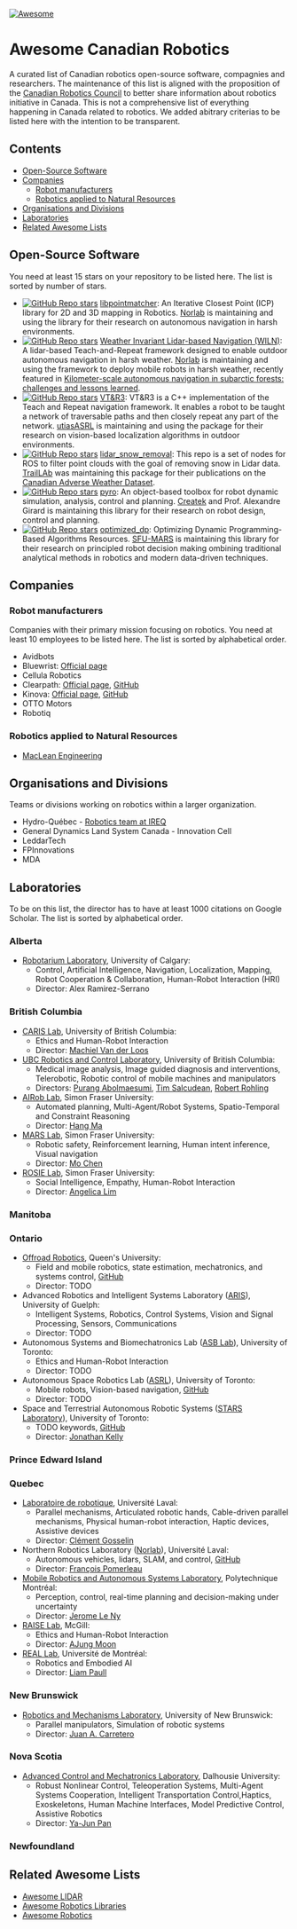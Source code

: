 [![Awesome](https://awesome.re/badge.svg)](https://awesome.re)

# Awesome Canadian Robotics

A curated list of Canadian robotics open-source software, compagnies and researchers.
The maintenance of this list is aligned with the proposition of the [Canadian Robotics Council](https://www.roboticscouncil.ca) to better share information about robotics initiative in Canada.
This is not a comprehensive list of everything happening in Canada related to robotics.
We added abitrary criterias to be listed here with the intention to be transparent.

## Contents

- [Open-Source Software](#open-source-software)
- [Companies](#companies)
  - [Robot manufacturers](#robot-manufacturers)
  - [Robotics applied to Natural Resources](#robotics-applied-to-natural-resources)
- [Organisations and Divisions](#organisations-and-divisions)
- [Laboratories](#laboratories)
- [Related Awesome Lists](#related-awesome-lists)

## Open-Source Software

You need at least 15 stars on your repository to be listed here.
The list is sorted by number of stars.

- [![GitHub Repo stars](https://img.shields.io/github/stars/ethz-asl/libpointmatcher?style=social)](https://github.com/ethz-asl/libpointmatcher/stargazers) [libpointmatcher](https://github.com/ethz-asl/libpointmatcher): An Iterative Closest Point (ICP) library for 2D and 3D mapping in Robotics. [Norlab](https://norlab.ulaval.ca) is maintaining and using the library for their research on autonomous navigation in harsh environments.
- [![GitHub Repo stars](https://img.shields.io/github/stars/norlab-ulaval/wiln?style=social)](https://github.com/norlab-ulaval/wiln/stargazers) [Weather Invariant Lidar-based Navigation (WILN)](https://github.com/norlab-ulaval/wiln): A lidar-based Teach-and-Repeat framework designed to enable outdoor autonomous navigation in harsh weather. [Norlab](https://norlab.ulaval.ca) is maintaining and using the framework to deploy mobile robots in harsh weather, recently featured in [Kilometer-scale autonomous navigation in subarctic forests: challenges and lessons learned](https://norlab.ulaval.ca/publications/field-report-ltr/).
- [![GitHub Repo stars](https://img.shields.io/github/stars/utiasASRL/vtr3?style=social)](https://github.com/utiasASRL/vtr3/stargazers) [VT&R3](https://github.com/utiasASRL/vtr3): VT&R3 is a C++ implementation of the Teach and Repeat navigation framework. It enables a robot to be taught a network of traversable paths and then closely repeat any part of the network.  [utiasASRL](https://utiasasrl.github.io/) is maintaining and using the package for their research on vision-based localization algorithms in outdoor environments.
- [![GitHub Repo stars](https://img.shields.io/github/stars/nickcharron/lidar_snow_removal?style=social)](https://github.com/nickcharron/lidar_snow_removal/stargazers) [lidar_snow_removal](https://github.com/nickcharron/lidar_snow_removal): This repo is a set of nodes for ROS to filter point clouds with the goal of removing snow in Lidar data. [TrailLAb](https://www.trailab.utias.utoronto.ca/) was maintaining this package for their publications on the [Canadian Adverse Weather Dataset](http://cadcd.uwaterloo.ca/).
- [![GitHub Repo stars](https://img.shields.io/github/stars/SherbyRobotics/pyro?style=social)](https://github.com/SherbyRobotics/pyro/stargazers) [pyro](https://github.com/SherbyRobotics/pyro): An object-based toolbox for robot dynamic simulation, analysis, control and planning. [Createk](https://www.createk.co/) and Prof. Alexandre Girard is maintaining this library for their research on robot design, control and planning.
- [![GitHub Repo stars](https://img.shields.io/github/stars/SFU-MARS/optimized_dp?style=social)](https://github.com/SFU-MARS/optimized_dp/stargazers) [optimized_dp](https://github.com/SFU-MARS/optimized_dp):  Optimizing Dynamic Programming-Based Algorithms Resources. [SFU-MARS](https://sfumars.com/research/) is maintaining this library for their research on principled robot decision making ombining traditional analytical methods in robotics and modern data-driven techniques.


## Companies

### Robot manufacturers

Companies with their primary mission focusing on robotics.
You need at least 10 employees to be listed here.
The list is sorted by alphabetical order.

- Avidbots
- Bluewrist: [Official page](https://bluewrist.com/)
- Cellula Robotics
- Clearpath: [Official page](https://clearpathrobotics.com/), [GitHub](https://github.com/clearpathrobotics)
- Kinova: [Official page](https://www.kinovarobotics.com/), [GitHub](https://github.com/Kinovarobotics)
- OTTO Motors
- Robotiq

### Robotics applied to Natural Resources

- [MacLean Engineering](https://macleanengineering.com)

## Organisations and Divisions

Teams or divisions working on robotics within a larger organization.

- Hydro-Québec - [Robotics team at IREQ](http://www.hydroquebec.com/robotics)
- General Dynamics Land System Canada - Innovation Cell
- LeddarTech
- FPInnovations
- MDA

## Laboratories

To be on this list, the director has to have at least 1000 citations on Google Scholar.
The list is sorted by alphabetical order.
<!-- - NOTE: add keywords to lab, it might be hard categorize them as they cover mulitple topics -->

<!-- - CNRC -->

### Alberta

- [Robotarium Laboratory](https://www.uvs-robotarium-lab.ca/), University of Calgary:
  - Control, Artificial Intelligence, Navigation, Localization, Mapping, Robot Cooperation & Collaboration, Human-Robot Interaction (HRI)
  - Director: Alex Ramirez-Serrano <!-- - no google scholar profile! seems to have low citation count -->
<!-- - UAlberta -->

### British Columbia

- [CARIS Lab](https://caris.mech.ubc.ca), University of British Columbia:
  - Ethics and Human-Robot Interaction
  - Director: [Machiel Van der Loos](https://scholar.google.ca/citations?user=ze-QdW0AAAAJ)
- [UBC Robotics and Control Laboratory](https://rcl.ece.ubc.ca/home-page/), University of British Columbia:
  - Medical image analysis, Image guided diagnosis and interventions, Telerobotic, Robotic control of mobile machines and manipulators
  - Directors: [Purang Abolmaesumi](https://scholar.google.ca/citations?user=gKZS5-IAAAAJ), [Tim Salcudean](https://scholar.google.ca/citations?user=kpp_A9wAAAAJ), [Robert Rohling](https://scholar.google.ca/citations?user=_KwSTGIAAAAJ)
- [AIRob Lab](https://robotics.sfu.ca/airob.html), Simon Fraser University:
  - Automated planning, Multi-Agent/Robot Systems, Spatio-Temporal and Constraint Reasoning
  - Director: [Hang Ma](https://scholar.google.ca/citations?user=KJbsVl8AAAAJ)
- [MARS Lab](https://sfumars.com), Simon Fraser University:
  - Robotic safety, Reinforcement learning, Human intent inference, Visual navigation
  - Director: [Mo Chen](https://scholar.google.ca/citations?user=19UAgLUAAAAJ)
- [ROSIE Lab](https://www.rosielab.ca), Simon Fraser University:
  - Social Intelligence, Empathy, Human-Robot Interaction
  - Director: [Angelica Lim](https://scholar.google.ca/citations?user=1jQEmPUAAAAJ)

<!-- More UBC ? -->


### Manitoba

<!-- UManitoba -->

### Ontario

- [Offroad Robotics](https://offroad.engineering.queensu.ca/), Queen's University:
  - Field and mobile robotics, state estimation, mechatronics, and systems control, [GitHub](https://github.com/offroad-robotics)
  - Director: TODO
- Advanced Robotics and Intelligent Systems Laboratory ([ARIS](https://syang.uoguelph.ca/aris/)), University of Guelph:
  - Intelligent Systems, Robotics, Control Systems, Vision and Signal Processing, Sensors, Communications
  - Director: TODO
- Autonomous Systems and Biomechatronics Lab ([ASB Lab](http://asblab.mie.utoronto.ca)), University of Toronto:
  - Ethics and Human-Robot Interaction
  - Director: TODO
- Autonomous Space Robotics Lab ([ASRL](http://asrl.utias.utoronto.ca/)), University of Toronto:
  - Mobile robots, Vision-based navigation, [GitHub](https://github.com/utiasASRL)
  - Director: TODO
- Space and Terrestrial Autonomous Robotic Systems ([STARS Laboratory](https://starslab.ca/)), University of Toronto:
  - TODO keywords, [GitHub](https://github.com/utiasSTARS)
  - Director: [Jonathan Kelly](https://scholar.google.ca/citations?user=KtSR8_0AAAAJ)

<!-- UOttawa -->
<!-- York University -->
<!-- McMaster University -->
<!-- Ryerson University -->

### Prince Edward Island

<!-- - UPEI -->

### Quebec

<!-- Inna Scharf Lab -->
<!-- [Intelligent machine Lab] -->
<!-- USherbrooke -->
<!-- UMontreal -->
<!-- UQAM - ETS -->
<!-- McGill -->
<!-- INRS -->
- [Laboratoire de robotique](https://robot.gmc.ulaval.ca/en/home), Université Laval:
  - Parallel mechanisms, Articulated robotic hands, Cable-driven parallel mechanisms, Physical human-robot interaction, Haptic devices, Assistive devices
  - Director: [Clément Gosselin](https://scholar.google.ca/citations?user=O9VSIMoAAAAJ)
- Northern Robotics Laboratory ([Norlab](https://norlab.ulaval.ca)), Université Laval:
  - Autonomous vehicles, lidars, SLAM, and control, [GitHub](https://github.com/norlab-ulaval)
  - Director: [François Pomerleau](https://scholar.google.ca/citations?user=FJ9IqNoAAAAJ&hl=en)
- [Mobile Robotics and Autonomous Systems Laboratory](https://www.polymtl.ca/robotique-mobile/en), Polytechnique Montréal:
  - Perception, control, real-time planning and decision-making under uncertainty
  - Director: [Jerome Le Ny](https://scholar.google.ca/citations?user=YCr3i00AAAAJ)
- [RAISE Lab](https://raise.cim.mcgill.ca), McGill:
  - Ethics and Human-Robot Interaction
  - Director: [AJung Moon](https://scholar.google.ca/citations?user=NNnTnK8AAAAJ)
- [REAL Lab](https://montrealrobotics.ca/), Université de Montréal:
  - Robotics and Embodied AI
  - Director: [Liam Paull](https://montrealrobotics.ca/)

### New Brunswick

- [Robotics and Mechanisms Laboratory](https://www2.unb.ca/ram/links/links.html), University of New Brunswick:
  - Parallel manipulators, Simulation of robotic systems
  - Director: [Juan A. Carretero](https://scholar.google.ca/citations?user=dGVqmGAAAAAJ)
<!-- - UNB Robotics -->

### Nova Scotia

- [Advanced Control and Mechatronics Laboratory](http://acm.me.dal.ca/index.htm), Dalhousie University:
  - Robust Nonlinear Control, Teleoperation Systems, Multi-Agent Systems Cooperation, Intelligent Transportation Control,Haptics, Exoskeletons, Human Machine Interfaces, Model Predictive Control, Assistive Robotics
  - Director: [Ya-Jun Pan](https://scholar.google.ca/citations?user=Ptjotv8AAAAJ)

<!-- - Dalhouse University -->



### Newfoundland

<!-- Memorial University -->

## Related Awesome Lists

- [Awesome LIDAR](https://github.com/szenergy/awesome-lidar/)
- [Awesome Robotics Libraries](http://jslee02.github.io/awesome-robotics-libraries/)
- [Awesome Robotics](https://github.com/ahundt/awesome-robotics#point-clouds)
